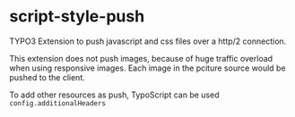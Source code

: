 # script-style-push
TYPO3 Extension to push javascript and css files over a http/2 connection. 

This extension does not push images, because of huge traffic overload when 
using responsive images. Each image in the pciture source would be pushed 
to the client.

To add other resources as push, TypoScript can be used `config.additionalHeaders`
